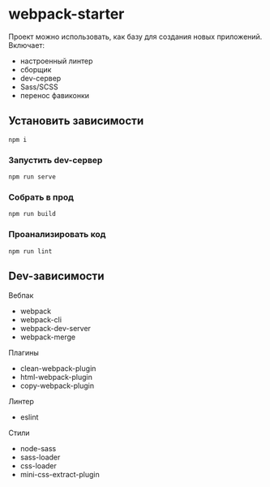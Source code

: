 # webpack-starter

Проект можно использовать, как базу для создания новых приложений. Включает:
* настроенный линтер
* сборщик
* dev-сервер
* Sass/SCSS
* перенос фавиконки

## Установить зависимости
```
npm i
```

### Запустить dev-сервер
```
npm run serve
```

### Собрать в прод
```
npm run build
```

### Проанализировать код
```
npm run lint
```

## Dev-зависимости

Вебпак
* webpack
* webpack-cli
* webpack-dev-server
* webpack-merge

Плагины
* clean-webpack-plugin
* html-webpack-plugin
* copy-webpack-plugin

Линтер
* eslint

Стили
* node-sass
* sass-loader
* css-loader
* mini-css-extract-plugin
